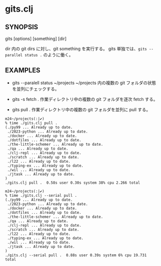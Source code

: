 # gits.clj

## SYNOPSIS
gits [options] [something] [dir]

dir 内の git dirs に対し、git something を実行する。
gits 単独では、`gits --parallel status .` のように働く。

## EXAMPLES
- gits --paralell status ~/projects
  ~/projects 内の複数の git フォルダの状態を並列にチェックする。

- gits -s fetch .
  作業ディレクトリ中の複数の git フォルダを逐次 fetch する。

- gits pull .
  作業ディレクトリ中の複数の git フォルダを並列に pull する。

```shell
m24~/projects(:|✔)
% time ./gits.clj pull .
(./py99 ... Already up to date.
 ./2023-python ... Already up to date.
 ./docker ... Already up to date.
 ./dotfiles ... Already up to date.
 ./the-little-schemer ... Already up to date.
 ./qa ... Already up to date.
 ./clj-repl ... Already up to date.
 ./scratch ... Already up to date.
 ./l22 ... Already up to date.
 ./typing-ex ... Already up to date.
 ./wil ... Already up to date.
 ./jtask ... Already up to date.
)
./gits.clj pull .  0.58s user 0.30s system 38% cpu 2.266 total

m24~/projects(:|✔)
% time ./gits.clj --serial pull .
(./py99 ... Already up to date.
 ./2023-python ... Already up to date.
 ./docker ... Already up to date.
 ./dotfiles ... Already up to date.
 ./the-little-schemer ... Already up to date.
 ./qa ... Already up to date.
 ./clj-repl ... Already up to date.
 ./scratch ... Already up to date.
 ./l22 ... Already up to date.
 ./typing-ex ... Already up to date.
 ./wil ... Already up to date.
 ./jtask ... Already up to date.
)
./gits.clj --serial pull .  0.88s user 0.39s system 6% cpu 19.731 total
```
